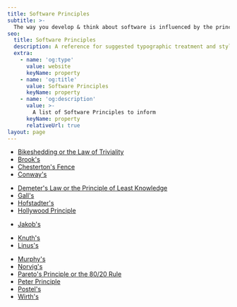 ```yaml
---
title: Software Principles
subtitle: >-
  The way you develop & think about software is influenced by the principles you're aware of. 
seo:
  title: Software Principles
  description: A reference for suggested typographic treatment and styles for your content
  extra:
    - name: 'og:type'
      value: website
      keyName: property
    - name: 'og:title'
      value: Software Principles
      keyName: property
    - name: 'og:description'
      value: >-
        A list of Software Principles to inform
      keyName: property
      relativeUrl: true
layout: page
---
```


<!-- - [Amdahl's](/amdahl/) -->
- [Bikeshedding or the Law of Triviality](/bikeshedding/)
- [Brook's](/brooks/)
- [Chesterton's Fence](/chestertons-fence/)
- [Conway's](/conways/)
<!-- - [De Morgan's](/de-morgans/) -->
- [Demeter's Law or the Principle of Least Knowledge](/demeters/)
- [Gall's](/galls/)
- [Hofstadter's](/hofstadters/)
- [Hollywood Principle](/hollywood/)
<!-- - [Hyrum's](/hyrums/) -->
- [Jakob's](/jakobs/)
<!-- - [Kerchkhoff's](/kerchkhoffs/) -->
- [Knuth's](/knuths/)
- [Linus's](/linus/)
<!-- - [Moor's](/moors/) -->
- [Murphy's](/murphys/)
- [Norvig's](/norvigs/)
- [Pareto's Principle or the 80/20 Rule](/pareto/)
- [Peter Principle](/peter/)
- [Postel's](/postels/)
- [Wirth's](/wirths/)

<!-- Gates's law -->
<!-- Proebsting's law --->
<!-- Rock's law -->
<!-- 

TODO

Sturgeons Law

https://www.youtube.com/watch?v=XNbaR54Gpj4

https://vimeo.com/72140534

talks about:
React
https://www.youtube.com/watch?v=MQGe9zxlRdk - Maggie Appleton — Drawing the Invisible React Metaphors - YouTube

https://www.youtube.com/watch?v=L7EGIt3-WUQ

https://www.youtube.com/watch?v=Y4wnbkatj20

https://www.youtube.com/watch?v=Y4wnbkatj20&t=1311s

https://en.wikipedia.org/wiki/Dilbert_principle
















For the below just double check the work-done done so far

========================================================================================================================================================================================================================================================================================================================================================================================================================================================

Roadmap and rough estimates.

The Modern React Bootcamp (Hooks, Context, NextJS, Router) - https://auden.udemy.com/course/modern-react-bootcamp/learn/lecture/14375650#notes

>>>>> You are either going to smash this or lose your job. Chose now how you'll spend your time. <<<<

=== Week 1: 14th - 21st April
Waiting for Auden first meeting ✅
=== Week 2: 21st - 28th April
Jamstack general overview - Build time generate all markup, push to CDN. Filter out to users. Blazing fast. ✅
ns3 - Network simulation model. Think you got the wrong acronym. ✅
class presentation? Not even sure how this links ✅

How to learn Docker:
Firstly watch
https://www.youtube.com/watch?v=iqqDU2crIEQ  ✅

and then
https://www.youtube.com/watch?v=i7ABlHngi1Q  ✅

Very cool Docker playground:
https://labs.play-with-docker.com/p/c22mhvvqf8u000b72s3g  ✅

Look at Docker anatomy file
https://gist.github.com/adamveld12/4815792fadf119ef41bd  ✅

and have a look at Dockerhub for things you can download
https://hub.docker.com/  ✅

Then download docker and get the below running on your local, either command line or with Docker desktop:
- For me getting it to run was a bit of a pain
- Had to boot PC bios and enable virtualisation
- Also Origin kept running on port 80 so I had to either stop it or launch my images on unused port
https://github.com/dockersamples/101-tutorial  ✅

Now build an image for a really simple basic nodejs app

Once you have done that watch:
Containers talk https://www.youtube.com/watch?v=8fi7uSYlOdc  ✅

And then read:
https://medium.com/@saschagrunert/demystifying-containers-part-i-kernel-space-2c53d6979504  ✅

And then work through stuff on github
http://localhost:45/tutorial/  ✅
http://localhost:45/tutorial/what-next/  ✅

Kubernetes and Docker
https://containerjournal.com/topics/container-ecosystems/how-docker-and-kubernetes-work-together/#:~:text=Docker%20helps%20to%20%E2%80%9Ccreate%E2%80%9D%20containers,deploy%20and%20scale%20your%20app. ✅

https://www.freecodecamp.org/news/learn-kubernetes-in-under-3-hours-a-detailed-guide-to-orchestrating-containers-114ff420e882/ ✅

Microfrontends - general overview- microservice approach to front end ✅
https://martinfowler.com/articles/micro-frontends.html ✅
https://codeburst.io/4-practical-ways-to-build-micro-frontends-4dc4f0b8a921 ✅
https://github.com/andregardi/micro-frontends-iframe#compositionhtml ✅
https://www.youtube.com/watch?v=ftBc8w-lwmY ✅

Tour of go ✅
Might just be me, but found the exercises really hard and only did some of them
Lots to work on.

Read
https://golang.org/doc/tutorial/create-module ✅

Code up gowiki as a code along with the tutorial
https://golang.org/doc/articles/wiki/ ✅

make a go rest endpoint solo ✅

go modules 
https://blog.golang.org/using-go-modules ✅

make a go rest endpoint and code it up in golang ✅



GO:
finish tour of go, https://tour.golang.org/methods/19
then read https://golang.org/doc/effective_go.html, read https://gobyexample.com/
then go read this stuff -> https://www.somethingsimilar.com/2013/12/26/code-to-read-when-learning-go/ 
then code something:
either
https://app.pluralsight.com/player?course=creating-web-applications-go-update&author=mike-vansickle&name=creating-web-applications-go-update-m8&clip=0&mode=live
or
https://scotch.io/bar-talk/build-a-realtime-chat-server-with-go-and-websockets
or
https://golang.org/doc/articles/wiki/






=== Week 3: 28th April - 5th May
=== Week 4:
=== Week 5:
=== Week 6:
=== Week 7:

make golang connect to db solo  ✅ <Currently missing out on Kafka, C#, more SQL, Kubernetes and Webpack>

Article to read https://scotch.io/starters/react/getting-started-with-react-2019-edition?ref=home-start-here ✅

=== Week 8:

Started React and Scoth.io article ✅
Started fcc ✅

=== Week 9: 🏹🏹🏹🏹🏹🏹 Youre here 🏹🏹🏹🏹🏹🏹

=== Week 10:

Code up multiple basic react apps
Quote machine, einsteins riddle, react router work and next.js site

=== Week 11:

AWS cover
LAMBDA
https://www.aws.training

=== Week 12:

AWS cover
LAMBDA
https://www.aws.training

=== Week 13:

Begin at Auden!

========================================================================================================================================================================================================================================================================================================================================================================================================================================================

https://github.com/typescript-cheatsheets/react
More hooks
https://tsh.io/blog/react-component-lifecycle-methods-vs-hooks/#:~:text=With%20the%20release%20of%20React,and%20can%20use%20lifecycle%20methods.
https://reactjs.org/docs/hooks-effect.html#example-using-hooks-1
Custom hooks
	- https://reactjs.org/docs/hooks-custom.html
	- usememo, useeffect, usecallback 
- https://reactjs.org/docs/hooks-intro.html
- https://reactjs.org/docs/hooks-faq.html
- https://testing-library.com/docs/react-testing-library/intro/	

How to learn React:

Beginner:
https://reactjs.org/tutorial/tutorial.html

Go through FCC React work:
https://www.freecodecamp.org/learn/front-end-libraries/#react

Start by reading through:
https://scotch.io/starters/react/getting-started-with-react-2019-edition?ref=home-start-here

If you want to dive straight into coding:
https://github.com/facebook/create-react-app#creating-an-app
Then do the FCC front-end projects
https://www.freecodecamp.org/learn/front-end-libraries/#front-end-libraries-projects

Go through this instead of Jakes shit:
https://egghead.io/q/react

then do react project on fcc

============================================================================================
============================================================================================
============================================================================================
============================================================================================
- What I did when I got to Auden
Lifecycle funcs

StoryBookJS - https://storybook.js.org/docs/react/get-started/introduction

https://scrimba.com/
	- https://scrimba.com/learn/reactgame
	- https://scrimba.com/learn/react
	- https://scrimba.com/learn/reacthooks
	- https://scrimba.com/learn/learnreact

https://fullstackopen.com/en/part1
https://fullstackopen.com/en/part5
https://fullstackopen.com/en/part7

https://egghead.io/q/react

Complete the projects
	- kealanwrites.com with React
	- https://www.freecodecamp.org/learn/front-end-libraries/#front-end-libraries-projects
============================================================================================
============================================================================================
============================================================================================
============================================================================================

And go follow Dan ;)
https://medium.com/@dan_abramov
https://overreacted.io/

==========================================================================================================

How to learn math for comp sci:

FCC math
Brilliant - website to work through the relevant grades y11, upper sixth etc etc
Khan Academy - Study math there for your grade

==========================================================================================================

How to learn Webpack
https://www.youtube.com/watch?v=GU-2T7k9NfI

https://www.valentinog.com/blog/webpack/

==========================================================================================================

How to learn C:
https://blog.bradfieldcs.com/how-to-learn-c-59222a627a4c

==========================================================================================================

How to learn go:

- Include in here making a golang blog post platform

https://blog.logrocket.com/getting-started-with-go-for-frontend-developers/

And also covers how to debug go
https://www.digitalocean.com/community/tutorial_series/how-to-code-in-go

Interesting perspective
https://bitfieldconsulting.com/golang/commandments

Error handling
https://blog.golang.org/defer-panic-and-recover

The above teaches so much valuable stuff like for example
https://golang.org/doc/tutorial/create-module
Go create modules

How to learn go:
Complete a tour of go

Read to write good code
https://golang.org/doc/effective_go

https://golang.org/doc/

Read through the go standard package:
https://golang.org/pkg/

Then read through a golang code base, like:
https://github.com/kealanparr/compose-cli

This is also really good
https://www.digitalocean.com/community/tutorial_series/how-to-code-in-go


For something interactive for you to configure and play around with and hack asnd break and rehack- try this
https://github.com/heroku/go-getting-started


Get hands on quicker rather than lots of reading
https://github.com/miekg/learninggo

Read
https://golang.org/doc/tutorial/create-module

Then follow along and make
https://golang.org/doc/articles/wiki/

make a go rest endpoint solo

make golang connect to db solo

Read
https://golang.org/doc/code

Then read through a golang code base, like:
https://github.com/kealanparr/compose-cli

Have a little read through the concurrency stuff:
https://tour.golang.org/concurrency/1

Go through the Tutorial section on the site, loads to do!
https://golang.org/doc/

The above task should have forced you to go through gomodules task below:
go modules
https://blog.golang.org/using-go-modules
https://golang.org/doc/tutorial/create-module
https://golang.org/doc/effective_go
https://golang.org/pkg/

Work through concurrency on go tour

go modules
https://blog.golang.org/using-go-modules
https://golang.org/doc/tutorial/create-module
https://golang.org/doc/effective_go
https://golang.org/pkg/

make golang connect to db solo - final serious golang thing
make dockerfile too
C:\dev\go-blog

Then read through a golang code base, like:
https://github.com/kealanparr/compose-cli

Have a little read through the concurrency stuff:
https://tour.golang.org/concurrency/1

Read
https://golang.org/doc/code
https://golang.org/doc/effective_go


==========================================================================================================

How to learn Microfront ends:

Read
https://martinfowler.com/articles/micro-frontends.html

Read
https://codeburst.io/4-practical-ways-to-build-micro-frontends-4dc4f0b8a921

Read
https://github.com/andregardi/micro-frontends-iframe#compositionhtml

Watch
https://www.youtube.com/watch?v=ftBc8w-lwmY

==========================================================================================================


How to learn the JamStack:
https://vimeo.com/163522126

Work through some of https://jamstack.org/resources/

==========================================================================================================


How to learn Docker:
Firstly watch
https://www.youtube.com/watch?v=iqqDU2crIEQ

and then
https://www.youtube.com/watch?v=i7ABlHngi1Q

Very cool Docker playground:
https://labs.play-with-docker.com/p/c22mhvvqf8u000b72s3g

Look at Docker anatomy file
https://gist.github.com/adamveld12/4815792fadf119ef41bd

and have a look at Dockerhub for things you can download
https://hub.docker.com/

Then download docker and get the below running on your local, either command line or with Docker desktop:
- For me getting it to run was a bit of a pain
- Had to boot PC bios and enable virtualisation
- Also Origin kept running on port 80 so I had to either stop it or launch my images on unused port
https://github.com/dockersamples/101-tutorial

Now build an image for a really simple basic nodejs app

Once you have done that watch:
Containers talk https://www.youtube.com/watch?v=8fi7uSYlOdc

And then read:
https://medium.com/@saschagrunert/demystifying-containers-part-i-kernel-space-2c53d6979504

And then work through stuff on github
http://localhost:45/tutorial/
http://localhost:45/tutorial/what-next/

There are lots of things that hook nicely onto the end of Docker! I hope you have a good fundamental understanding of Docker and feel free to carry on with
- Kubernetes
- 
If you know a good resource, please email me and let me know :)

==========================================================================================================


How to learn Kubernetes:

Hopefully so far you vaguely understand docker <link to docker>

Read
https://containerjournal.com/topics/container-ecosystems/how-docker-and-kubernetes-work-together/#:~:text=Docker%20helps%20to%20%E2%80%9Ccreate%E2%80%9D%20containers,deploy%20and%20scale%20your%20app

Tutorials how to get started with kubernetes
- manage your first cluster
- explore it
- deploy it
- exploring file structure
https://kubernetes.io/docs/tutorials/kubernetes-basics/create-cluster/cluster-interactive/

Then do the below AND CODE ALONG WITH FROM THE GITHUB
https://www.freecodecamp.org/news/learn-kubernetes-in-under-3-hours-a-detailed-guide-to-orchestrating-containers-114ff420e882/ -->